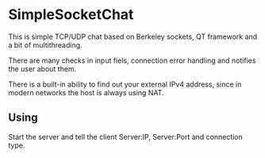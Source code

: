 # SimpleSocketChat
This is simple TCP/UDP chat based on Berkeley sockets, QT framework and a bit of multithreading.

There are many checks in input fiels, connection error handling and notifies the user about them.

There is a built-in ability to find out your external IPv4 address, since in modern networks the host is always using NAT.

## Using

Start the server and tell the client Server:IP, Server:Port and connection type.
